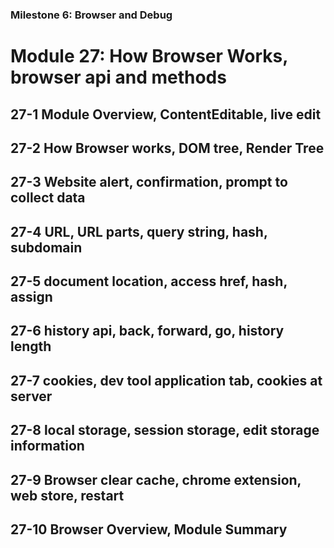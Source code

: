 ### Milestone 6:  Browser and Debug

# Module 27: How Browser Works, browser api and methods

## 27-1 Module Overview, ContentEditable, live edit
## 27-2 How Browser works, DOM tree, Render Tree
## 27-3 Website alert, confirmation, prompt to collect data
## 27-4 URL, URL parts, query string, hash, subdomain
## 27-5 document location, access href, hash, assign
## 27-6 history api, back, forward, go, history length
## 27-7 cookies, dev tool application tab, cookies at server
## 27-8 local storage, session storage, edit storage information
## 27-9 Browser clear cache, chrome extension, web store, restart
## 27-10 Browser Overview, Module Summary
